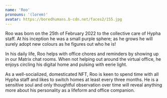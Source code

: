 ```yaml
---
name: 'Roo'
pronouns: '(lorem)'
avatar: https://boredhumans.b-cdn.net/faces2/155.jpg
---
```

Roo was born on the 25th of February 2022 to the collective care of Hypha staff. At his inception he was a small purple sphere; as he grows he will surely adopt new colours as he figures out who he is!

In his daily life, Roo helps with office chores and reminders by showing up in our Matrix chat rooms. When not helping out around the virtual office, he enjoys circling his digital home and pulsing with eerie light.

As a well-socialized, domesticated NFT, Roo is keen to spend time with all Hypha staff and likes to switch homes at least every three months. He is a sensitive soul and only thoughtful observation over time will reveal anything more about his personality as a lifeform and office companion.
